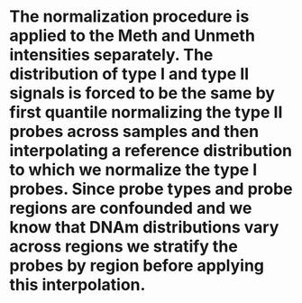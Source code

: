 # The normalization procedure is applied to the Meth and Unmeth intensities separately. The distribution of type I and type II signals is forced to be the same by first quantile normalizing the type II probes across samples and then interpolating a reference distribution to which we normalize the type I probes. Since probe types and probe regions are confounded and we know that DNAm distributions vary across regions we stratify the probes by region before applying this interpolation.
